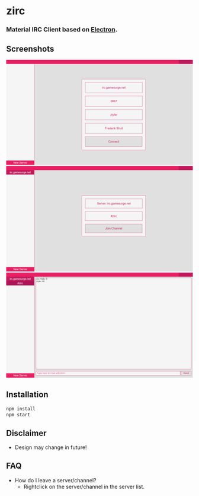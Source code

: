 # zirc
### Material IRC Client based on [Electron](https://electronjs.org "ElectronJS").
## Screenshots
![Join Server](https://raw.githubusercontent.com/zlyfer/zirc/master/screenshots/join_server.png)
![Join Channel](https://raw.githubusercontent.com/zlyfer/zirc/master/screenshots/join_channel.png)
![Chat Interface](https://raw.githubusercontent.com/zlyfer/zirc/master/screenshots/chat_interface.png)
## Installation
```
npm install
npm start
```
## Disclaimer
- Design may change in future!
## FAQ
- How do I leave a server/channel?
     - Rightclick on the server/channel in the server list.
